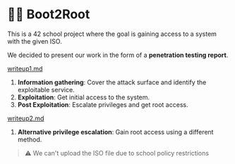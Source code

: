 # 👨‍💻 Boot2Root
This is a 42 school project where the goal is gaining access to a system with the given ISO. 

We decided to present our work in the form of a **penetration testing report**.

[writeup1.md](./writeup1.md)

1. **Information gathering**: Cover the attack surface and identify the exploitable service.
2. **Exploitation**: Get initial access to the system.
3. **Post Exploitation**: Escalate privileges and get root access.

[writeup2.md](./writeup2.md)

1. **Alternative privilege escalation**: Gain root access using a different method.

> ⚠️ We can't upload the ISO file due to school policy restrictions
